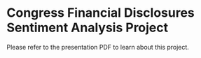 # Congress Financial Disclosures Sentiment Analysis Project

Please refer to the presentation PDF to learn about this project.
